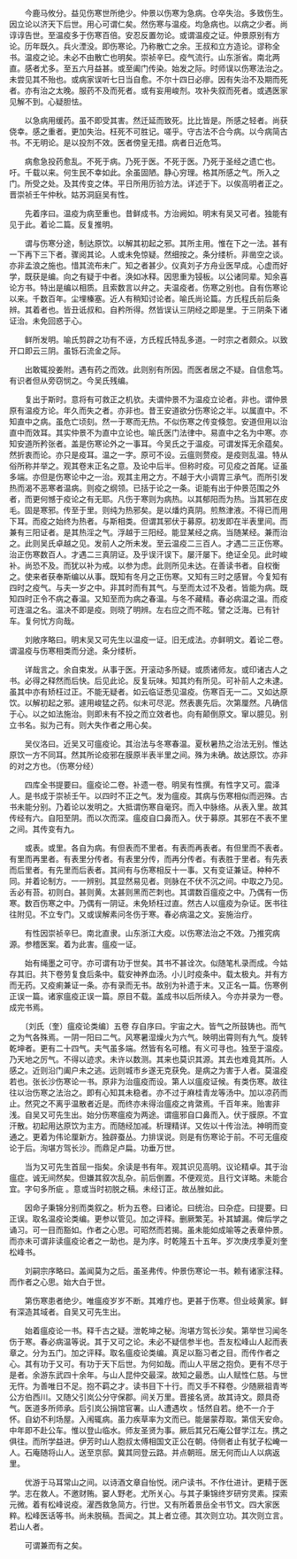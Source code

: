 <!-- { "loadSidebar": true } -->
　　今鹿马攸分。益见伤寒世所绝少。仲景以伤寒为急病。仓卒失治。多致伤生。因立论以济天下后世。用心可谓仁矣。然伤寒与温疫。均急病也。以病之少者。尚谆谆告世。至温疫多于伤寒百倍。安忍反置勿论。或谓温疫之证。仲景原别有方论。历年既久。兵火湮没。即伤寒论。乃称散亡之余。王叔和立方造论。谬称全书。温疫之论。未必不由散亡也明矣。崇祯辛巳。疫气流行。山东浙省。南北两直。感者尤多。至五六月益甚。或至阖门传染。始发之际。时师误以伤寒法治之。未尝见其不殆也。或病家误听七日当自愈。不尔十四日必瘳。因有失治不及期而死者。亦有治之太晚。服药不及而死者。或有妄用峻剂。攻补失叙而死者。或遇医家见解不到。心疑胆怯。

　　以急病用缓药。虽不即受其害。然迁延而致死。比比皆是。所感之轻者。尚获侥幸。感之重者。更加失治。枉死不可胜记。嗟乎。守古法不合今病。以今病简古书。不无明论。是以投剂不效。医者傍皇无措。病者日近危笃。

　　病愈急投药愈乱。不死于病。乃死于医。不死于医。乃死于圣经之遗亡也。吁。千载以来。何生民不幸如此。余虽固陋。静心穷理。格其所感之气。所入之门。所受之处。及其传变之体。平日所用历验方法。详述于下。以俟高明者正之。晋崇祯壬午仲秋。姑苏洞庭吴有性。

　　先着序曰。温疫为病至重也。昔鲜成书。方治阙如。明末有吴又可者。独能有见于此。着论二篇。反复推明。

　　谓与伤寒分途，制达原饮。以解其初起之邪。其所主用。惟在下之一法。甚有一下再下三下者。骤阅其论。人或未免惊疑。然细按之。条分缕析。非凿空之谈。亦非孟浪之施也。惜其流布未广。知之者甚少。仪真刘子方舟业医早成。心虚而好学，既获是编。向之有疑于中者。涣如冰释。因思重为锓板。以公诸同辈。知余喜论方书。特出是编以相质。且索数言以弁之。夫温疫者。伤寒之别也。自有伤寒论以来。千数百年。尘埋榛塞。近人有稍知讨论者。喻氏尚论篇。方氏程氏前后条辨。其着者也。皆丑诋叔和。自矜所得。然皆误认三阴经之即是里。于三阴条下诸证治。未免回惑于心。

　　鲜所发明。喻氏剪辟之功有不诬，方氏程氏特乱多道。一时宗之者颇众。以致开口即云三阴。虽铄石流金之际。

　　出敢辄投姜附。遇有药之而效。此则别有所因。而医者居之不疑。自信愈笃。有识者但从旁窃悯之。今吴氏残编。

　　复出于斯时。意将有可救正之机欤。夫谓仲景不为温疫立论者。非也。谓仲景原有温疫方论。年久而失之者。亦非也。昔王安道欲分伤寒论之半。以属直中。不知直中之病。虽危亡顷刻。然一于寒而无热。不似伤寒之传变倏忽。安道但用以治直中而效耳。其实仲景不为直中立论也。喻氏医门法律中。易直中之名为中寒。亦知安道所矜张者。盖是伤寒论外之一事耳。今吴氏之于温疫。可谓发挥无余蕴矣。然折衷而论。亦只是疫耳。温之一字。原可不设。云瘟则赘疫。是疫则乱温。特从俗所称并举之。观其卷末正名之意。及论中后半。但称时疫。可见疫之首尾。证虽多端。亦但是伤寒论中之一治。观其主用之方。不越于大小调胃三承气。而所引发热而渴不恶寒者温病。则疫之纲领。已括于论之一条。讵能有出于仲景范围之外者，而更何憾于疫论之有无耶。凡伤于寒则为病热。以其郁阳而为热。当其邪在皮毛。固是寒邪。传至于里。则纯为热邪矣。是以燔灼真阴。煎熬津液。不得已而用下耳。而疫之始终为热者。与斯相类。但谓其邪伏于募原。初发即在半表里间。而兼有三阳证者。是其热淫之气。浮越于三阳经。能显某经之病。当随某经。兼而治之。此则吴氏卓越之见。发前人之所未发。至云温疫二三百人。才遇二三正伤寒。治正伤寒数百人。才遇二三真阴证。及乎误汗误下。屡汗屡下。绝证全见。此时峻补。尚恐不及。而犹以补为戒。以参为虑。此则所见未达。在善读书者。自权衡之。使来者获奉斯编以从事。既知有冬月之正伤寒。又知有三时之感冒。今复知有四时之疫气。与夫一岁之中。非其时而有其气。与至而太过不及者。皆能为病。既知四时正令不病之春温。又知至而为病之春温。与冬不藏精。春必病温之温。而疫可连温之名。温决不即是疫。则晓了明辨。左右应之而不眩。譬之泛海。已有针车。复何忧方向哉。

　　刘敞序略曰。明末吴又可先生以温疫一证。旧无成法。亦鲜明文。着论二卷。谓温疫与伤寒相类而分途。条分缕析。

　　详哉言之。余自束发。从事于医。开滚动多所疑。或质诸师友。或印诸古人之书。必得之释然而后快。后见此论。反复玩味。知其灼有所见。可补前人之未逮。虽其中亦有矫枉过正。不能无疑者。如云临证悉见温疫。伤寒百无一二。又如达原饮。以解初起之邪。遽用峻猛之药。似未可尽泥。然表裹先后。次第厘然。凡确信于心。以之如法施治。则即未有不投之而立效者也。向有颠倒原文。窜以臆见。别立书名。拟为己有。则大失作者之用心矣。

　　吴仪洛曰。近吴又可瘟疫论。其治法与冬寒春温。夏秋暑热之治法无别。惟达原饮一方不同耳。然其所论疫邪在膜原半表半里之间。殊为未确。故达原饮。亦非的对之方也。（伤寒分经）

　　四库全书提要曰。瘟疫论二卷。补遗一卷。明吴有性撰。有性字又可。震泽人。是书成于崇祯壬午。以四时不正之气。发为瘟疫。其病与伤寒相似而迥殊。古书未能分别。乃着论以发明之。大抵谓伤寒自毫窍。而入中脉络。从表入里。故其传经有六。自阳至阴。而以次而深。瘟疫自口鼻而入。伏于募原。其邪在不表不里之间。其传变有九。

　　或表。或里。各自为病。有但表而不里者。有表而再表者。有但里而不表者。有里而再里者。有表里分传者。有表里分传，而再分传者。有表胜于里者。有先表而后里者。有先里而后表者。其间有与伤寒相反十一事。又有变证兼证。种种不同。并着论制方。一一辨别。其显然易见者。则脉在不伏不沉之间。中取之乃见。舌必有苔。初则白。甚则黄。太甚则黑而芒刺也。其谓数百瘟疫之中。乃偶有一伤寒。数百伤寒之中。乃偶有一阴证。未免矫枉过直。然古人以瘟疫为杂证。医书往往附见。不立专门。又或误解素问冬伤于寒。春必病温之文。妄施治疗。

　　有性因崇祯辛巳。南北直隶。山东浙江大疫。以伤寒法治之不效。乃推究病源。参稽医案。着为此害。瘟疫一证。

　　始有绳墨之可守。亦可谓有功于世矣。其书不甚诠次。似随笔札录而成。今姑存其旧。共下卷劳复食后条中。载安神养血汤。小儿时疫条中。载太极丸。并有方而无药。又疫痢兼证一条。亦有录而无书。故别为补遗于末。又正名一篇。伤寒例正误一篇。诸家瘟疫正误一篇。原目不载。盖成书以后所续入。今亦并录为一卷。成完书焉。

　　〔刘氏（奎）瘟疫论类编〕五卷 存自序曰。宇宙之大。皆气之所鼓铸也。而气之为气各殊焉。一阴一阳曰二气。风寒暑湿燥火为六气。映明出霄则有九气。旋转乾坤者。更有二十四气。夫气虽多端。然皆有名可稽。有义可寻也。独至于温疫。乃天地之厉气。不得以迹求。未许以数测。其来也莫识其源。其去也难竟其所。人感之。近则沿门阖户未之逃。远则城市乡遂无克获免。是病之为害于人者。莫温疫若也。张长沙伤寒论一书。原非为治瘟疫而设。第人以瘟疫证候。有类伤寒。故往往以治伤寒之法治之。即有心知其未稳者。亦不过于麻桂青龙等汤中。加以凉药而止。然究之不离乎温散者近是。而终亦未得治瘟疫之肯綮焉。千百年来。贻害非浅。自吴又可先生出。始分伤寒瘟疫为两途。谓瘟邪自口鼻而入。伏于膜原。不宜汗散。初起用达原饮为主方。而随经加减。析理精详。又佐以十传治法。神明而变通之。更着为伟论厘新方。独辟蚕丛。力排误说。则是有伤寒论于前。不可无瘟疫论于后。洵堪方驾长沙。而鼎足卢扁。功垂万世。

　　当为又可先生首屈一指矣。余读是书有年。观其识见高明。议论精卓。其于治瘟症。诚无间然矣。但嫌其叙次乱杂。前后倒置。不便观览。且行文详略。未能合宜。字句多所疵 。意或当时初脱之稿。未经订正。故丛脞如此。

　　因命子秉锦分别而类叙之。析为五卷。曰诸论。曰统治。曰杂症。曰提要。曰正误。取名温疫论类编。更参以管见。加之评释。删厥繁芜。补其罅漏。俾后学之诵习。可一目而豁如。作者之心思。可昭然而若揭。虽未能如成喻等之表章仲景。而亦未可谓非读瘟疫论者之一助也。是为序。时乾隆五十五年。岁次庚戌季夏刘奎松峰书。

　　刘嗣宗序略曰。盖闻莫为之后。虽圣弗传。仲景伤寒论一书。赖有诸家注释。而作者之心思。始大白于世。

　　第伤寒患者绝少。唯瘟疫岁岁不断。其难疗也。更甚于伤寒。但业岐黄家。鲜有深造其域者。自吴又可先生出。

　　始着瘟疫论一书。释千古之疑。泄乾坤之秘。洵堪方驾长沙矣。第举世习闻冬伤于寒。春必病温等说。其于又可之论。未必不疑信参半也。吾友松峰山人起而表章之。分为五门。加之评释。取名瘟疫论类编。真足以豁习者之目。而传作者之心。其有功于又可。有功于天下后世。为何如哉。而山人平居之抱负。更有不尽于是者。余游东武四十余年。与山人昆仲交最深。故知之最悉。山人赋性仁慈。与世无忤。为善唯日不足。抱不羁之才。读书目下十行。而又手不释卷。少随厥祖青岑公方伯西川。又随父引岚公分守保郡。间关万里。晋接名贤。故其诗文。颇具奇气。医道多所师承。后引岚公捐馆官署。山人遭遇坎 。恬然自若。绝不一介于怀。自幼不利场屋。入闱辄病。虽力疾草率为文而已。能屡蒙荐取。第信天安命。中年即不赴公车。惟以登山临水。师友圣贤为事。厥后其兄石庵公督学江左。携之俱往。而所学益进。伊芳时山人胞叔太傅相国文正公在朝。侍侧者止有犹子松崦一人。石庵随将山人。送至京邸。冀其同登云路。并点朝班。居无何而山人以病返里。

　　优游于马耳常山之间。以诗酒文章自怡悦。闭户读书。不作仕进计。更精于医学。志在救人。不邀财贿。窭人野老。尤所关心。与其子秉锦终岁研穷灵素。探索元微。着有松峰说疫。濯西救急简方。行世。又有所着景岳全书节文。四大家医粹。松峰医话等书。尚未脱稿。吾闻之。其上者立德。其次则立功。其次则立言。若山人者。

　　可谓兼而有之矣。

